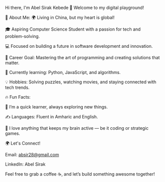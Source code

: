Hi there, I'm Abel Sirak Kebede 👋
Welcome to my digital playground!

🚀 About Me:
🌍 Living in China, but my heart is global!

🎓 Aspiring Computer Science Student with a passion for tech and problem-solving.

💻 Focused on building a future in software development and innovation.

🎯 Career Goal: Mastering the art of programming and creating solutions that matter.

🌱 Currently learning: Python, JavaScript, and algorithms.

💡 Hobbies: Solving puzzles, watching movies, and staying connected with tech trends.




🔥 Fun Facts:

🚀 I’m a quick learner, always exploring new things.

✍️ Languages: Fluent in Amharic and English.

🧠 I love anything that keeps my brain active — be it coding or strategic games.

🌍 Let's Connect!

Email: absir28@gmail.com

LinkedIn: Abel Sirak


Feel free to grab a coffee ☕, and let’s build something awesome together!

